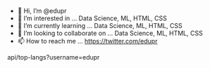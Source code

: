 - 👋 Hi, I’m @edupr
- 👀 I’m interested in ... Data Science, ML, HTML, CSS
- 🌱 I’m currently learning ... Data Science, ML, HTML, CSS
- 💞️ I’m looking to collaborate on ... Data Science, ML, HTML, CSS
- 📫 How to reach me ... https://twitter.com/edupr

api/top-langs?username=edupr

<!---
edupr/edupr is a ✨ special ✨ repository because its `README.md` (this file) appears on your GitHub profile.
You can click the Preview link to take a look at your changes.
--->
